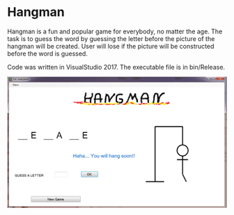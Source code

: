 # Hangman
Hangman is a fun and popular game for everybody, no matter the age.  The task is to guess the word by guessing the letter before the picture of the hangman will be created.  User will lose if the picture will be constructed before the word is guessed. 

Code was written in VisualStudio 2017. The executable file is in bin/Release.  
  
![](Screenshot/Hangman.png)
